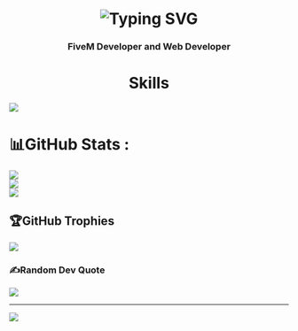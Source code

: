 
<h1 align="center">
<img src="https://readme-typing-svg.herokuapp.com?font=Poppins&weight=600&size=30&duration=4000&pause=1000&color=27F77E&center=true&vCenter=true&random=false&width=500&height=70&lines=Hey+There%F0%9F%91%8B;I'm+Jacek%F0%9F%A6%95" alt="Typing SVG" />
</h1>
<h3 align="center">FiveM Developer and Web Developer</h3>

<p align="center">
    <h1 align='center'>Skills</h1>
    <img src="https://skillicons.dev/icons?i=html,css,js,lua" />
</p>

# 📊GitHub Stats :
![](https://github-readme-stats.vercel.app/api?username=Jacux&theme=react&hide_border=true&include_all_commits=false&count_private=true)<br/>
![](https://github-readme-streak-stats.herokuapp.com/?user=Jacux&theme=react&hide_border=true)<br/>
![](https://github-readme-stats.vercel.app/api/top-langs/?username=Jacux&theme=react&hide_border=true&include_all_commits=false&count_private=true&layout=compact)

## 🏆GitHub Trophies
![](https://github-trophies.vercel.app/?username=Jacux&theme=tokyonight&no-frame=false&no-bg=false&margin-w=4)

### ✍️Random Dev Quote
![](https://quotes-github-readme.vercel.app/api?type=horizontal&theme=dark)

---
[![](https://visitcount.itsvg.in/api?id=Jacux&icon=0&color=8)](https://visitcount.itsvg.in)
